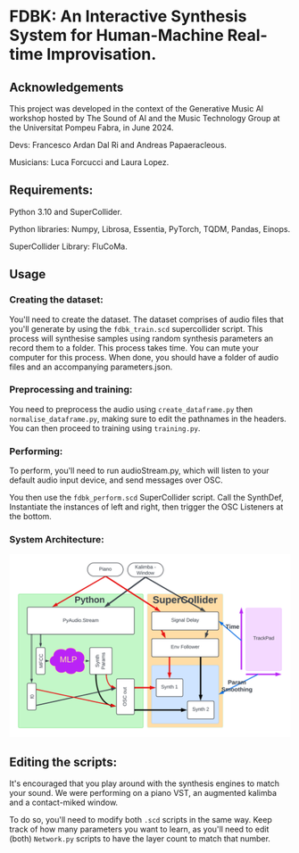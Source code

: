 # FDBK: An Interactive Synthesis System for Human-Machine Real-time Improvisation.

## Acknowledgements

This project was developed in the context of the Generative Music AI workshop hosted by The Sound of AI and the Music Technology Group at the Universitat Pompeu Fabra, in June 2024.

Devs: Francesco Ardan Dal Ri and Andreas Papaeracleous.

Musicians: Luca Forcucci and Laura Lopez.

## Requirements:

Python 3.10 and SuperCollider.

Python libraries: Numpy, Librosa, Essentia, PyTorch, TQDM, Pandas, Einops.

SuperCollider Library: FluCoMa.

## Usage

### Creating the dataset:

You'll need to create the dataset. The dataset comprises of audio files that you'll generate by using the `fdbk_train.scd` supercollider script. This process will synthesise samples using random synthesis parameters an record them to a folder. This process takes time. You can mute your computer for this process.
When done, you should have a folder of audio files and an accompanying parameters.json.

### Preprocessing and training:

You need to preprocess the audio using `create_dataframe.py` then `normalise_dataframe.py`, making sure to edit the pathnames in the headers.
You can then proceed to training using `training.py`.

### Performing:

To perform, you'll need to run audioStream.py, which will listen to your default audio input device, and send messages over OSC.

You then use the `fdbk_perform.scd` SuperCollider script.
Call the SynthDef, Instantiate the instances of left and right, then trigger the OSC Listeners at the bottom.

### System Architecture:

![alt text](docs/FDBKSysArchitecture.png "Title")

## Editing the scripts:

It's encouraged that you play around with the synthesis engines to match your sound. We were performing on a piano VST, an augmented kalimba and a contact-miked window.

To do so, you'll need to modify both `.scd` scripts in the same way. Keep track of how many parameters you want to learn, as you'll need to edit (both) `Network.py` scripts to have the layer count to match that number.
